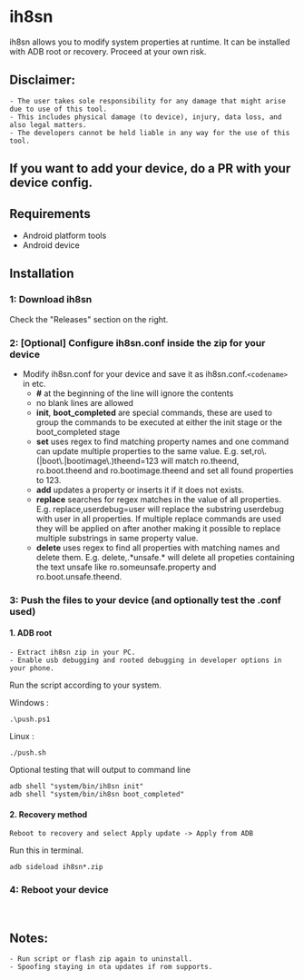 # ih8sn

ih8sn allows you to modify system properties at runtime. It can be installed with ADB root or recovery. Proceed at your own risk.

## Disclaimer:

```
- The user takes sole responsibility for any damage that might arise due to use of this tool.
- This includes physical damage (to device), injury, data loss, and also legal matters.
- The developers cannot be held liable in any way for the use of this tool.
```

## If you want to add your device, do a PR with your device config.

## Requirements

- Android platform tools
- Android device

## Installation

### 1: Download ih8sn

Check the "Releases" section on the right.

### 2: [Optional] Configure ih8sn.conf inside the zip for your device

- Modify ih8sn.conf for your device and save it as ih8sn.conf.`<codename>` in etc.
  - **\#** at the beginning of the line will ignore the contents
  - no blank lines are allowed
  - **init**, **boot_completed** are special commands, these are used to group the commands to be executed at either the init stage or the boot_completed stage
  - **set** uses regex to find matching property names and one command can update multiple properties to the same value. E.g. set,ro\\.(|boot\\.|bootimage\\.)theend=123 will match ro.theend, ro.boot.theend and ro.bootimage.theend and set all found properties to 123.
  - **add** updates a property or inserts it if it does not exists.
  - **replace** searches for regex matches in the value of all properties. E.g. replace,userdebug=user will replace the substring userdebug with user in all properties. If multiple replace commands are used they will be applied on after another making it possible to replace multiple substrings in same property value.
  - **delete** uses regex to find all properties with matching names and delete them. E.g. delete,.\*unsafe.\* will delete all propeties containing the text unsafe like ro.someunsafe.property and ro.boot.unsafe.theend.

### 3: Push the files to your device (and optionally test the .conf used)

#### 1. ADB root
```
- Extract ih8sn zip in your PC.
- Enable usb debugging and rooted debugging in developer options in your phone. 
```
Run the script according to your system.

Windows :
```
.\push.ps1
```
Linux :
```
./push.sh
```
Optional testing that will output to command line
```
adb shell "system/bin/ih8sn init"
adb shell "system/bin/ih8sn boot_completed"
```
#### 2. Recovery method
```
Reboot to recovery and select Apply update -> Apply from ADB
```
Run this in terminal.
```
adb sideload ih8sn*.zip
```

### 4: Reboot your device 
<br>

## Notes: 
```
- Run script or flash zip again to uninstall.
- Spoofing staying in ota updates if rom supports.
```
